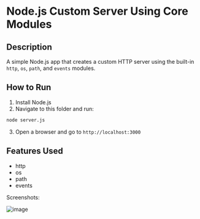 # Node.js Custom Server Using Core Modules

## Description
A simple Node.js app that creates a custom HTTP server using the built-in `http`, `os`, `path`, and `events` modules.

## How to Run

1. Install Node.js
2. Navigate to this folder and run:
```bash
node server.js
```
3. Open a browser and go to `http://localhost:3000`

## Features Used
- http
- os
- path
- events


 Screenshots:

 ![image](https://github.com/user-attachments/assets/6e9a65f9-999d-4d1c-82e0-cdd964878dce)

